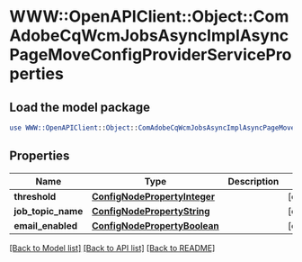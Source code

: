 # WWW::OpenAPIClient::Object::ComAdobeCqWcmJobsAsyncImplAsyncPageMoveConfigProviderServiceProperties

## Load the model package
```perl
use WWW::OpenAPIClient::Object::ComAdobeCqWcmJobsAsyncImplAsyncPageMoveConfigProviderServiceProperties;
```

## Properties
Name | Type | Description | Notes
------------ | ------------- | ------------- | -------------
**threshold** | [**ConfigNodePropertyInteger**](ConfigNodePropertyInteger.md) |  | [optional] 
**job_topic_name** | [**ConfigNodePropertyString**](ConfigNodePropertyString.md) |  | [optional] 
**email_enabled** | [**ConfigNodePropertyBoolean**](ConfigNodePropertyBoolean.md) |  | [optional] 

[[Back to Model list]](../README.md#documentation-for-models) [[Back to API list]](../README.md#documentation-for-api-endpoints) [[Back to README]](../README.md)


